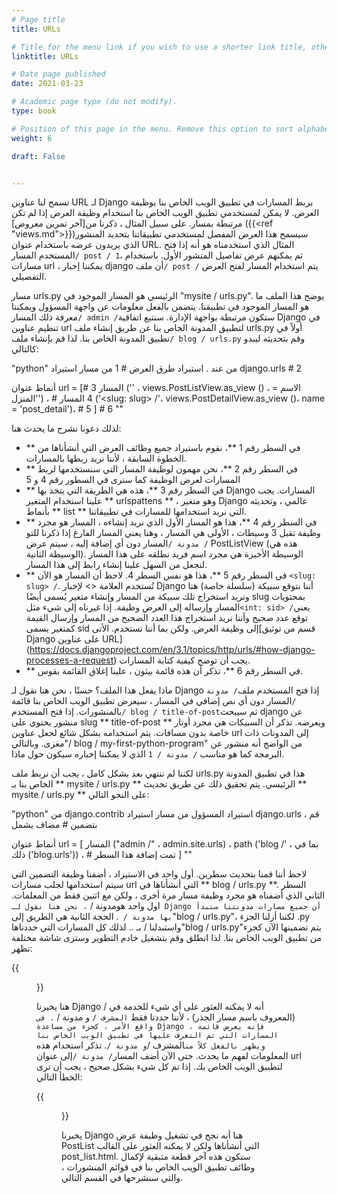 ```yaml
---
# Page title
title: URLs

# Title for the menu link if you wish to use a shorter link title, otherwise remove this option.
linktitle: URLs

# Date page published
date: 2021-03-23

# Academic page type (do not modify).
type: book

# Position of this page in the menu. Remove this option to sort alphabetically.
weight: 6

draft: False


---
```


تسمح لنا عناوين URL لـ Django بربط المسارات في تطبيق الويب الخاص بنا بوظيفة العرض. لا يمكن لمستخدمي تطبيق الويب الخاص بنا استخدام وظيفة العرض إذا لم تكن مرتبطة بمسار. على سبيل المثال ، ذكرنا من[آخر تمرين معروض] ({{<ref "views.md">}})سيسمح هذا العرض المفصل لمستخدمي تطبيقاتنا بتحديد المنشور الذي يريدون عرضه باستخدام عنوان URL. المثال الذي استخدمناه هو أنه إذا فتح المستخدم المسار`/ post / 1`، ثم يمكنهم عرض تفاصيل المنشور الأول. باستخدام مسارات url ، يمكننا إخبار django أن ملف`/ post /` يتم استخدام المسار لفتح العرض التفصيلي.

مسار urls.py الرئيسي هو المسار الموجود في "mysite / urls.py". يوضح هذا الملف ما هو المسار الموجود في تطبيقنا. يتضمن بالفعل معلومات عن واجهة المسؤول ويمكننا معرفة ذلك المسار`/ admin /`ستكون مرتبطة بواجهة الإدارة. سنتبع اتفاقية Django في تنظيم عناوين url لتطبيق المدونة الخاص بنا عن طريق إنشاء ملف urls.py أولاً في تطبيق المدونة الخاص بنا. لذا قم بإنشاء ملف`/ blog / urls.py` وقم بتحديثه ليبدو كالتالي:

"python"
من عند . استيراد طرق العرض # 1
من مسار استيراد django.urls # 2

أنماط عنوان url = [# 3
 المسار ('' ، views.PostListView.as_view () ، الاسم = 'المنزل') ، # 4
 المسار ('<slug: slug> /'، views.PostDetailView.as_view ()، name = 'post_detail')، # 5
] # 6
""

لذلك دعونا نشرح ما يحدث هنا:
- ** في السطر رقم 1 **، نقوم باستيراد جميع وظائف العرض التي أنشأناها من الخطوة السابقة ، لأننا نريد ربطها بالمسارات.
- ** في السطر رقم 2 **، نحن مهمون لوظيفة المسار التي سنستخدمها لربط المسارات لعرض الوظيفة كما سنرى في السطور رقم 4 و 5
- ** في السطر رقم 3 **، هذه هي الطريقة التي يتخذ بها Django المسارات. يجب علينا استخدام المتغير ** urlspattens ** ، وهو متغير Django عالمي ، وتحديثه بأنماط ** list ** التي نريد استخدامها للمسارات في تطبيقاتنا.
- ** في السطر رقم 4 **، هذا هو المسار الأول الذي نريد إنشاءه ، المسار هو مجرد وظيفة تقبل 3 وسيطات ، الأولى هي المسار ، وهنا يعني المسار الفارغ إذا ذكرنا للتو `/ مدونة /`المسار دون أي إضافة إليه ، سيتم عرض PostListView (هذه هي الوسيطة الثانية). الوسيطة الأخيرة هي مجرد اسم فريد نطلقه على هذا المسار لنجعل من السهل علينا إنشاء رابط إلى هذا المسار.
- ** في السطر رقم 5 **، هذا هو نفس السطر 4. لاحظ أن المسار هو الآن `<slug: slug> /`. تُستخدم العلامة <> لإخبار Django أننا نتوقع سبيكة (سلسلة خاصة) هنا ونريد استخراج تلك سبيكة من المسار وإنشاء متغير يُسمى أيضًا slug بمحتويات المسار وإرساله إلى العرض وظيفة. إذا غيرناه إلى شيء مثل`<int: sid> /`يعني توقع عدد صحيح وأننا نريد استخراج هذا العدد الصحيح من المسار وإرسال القيمة كمتغير يسمى sid إلى وظيفة العرض. ولكن بما أننا نستخدم. الأتى[قسم من توثيق Django على عناوين URL] (https://docs.djangoproject.com/en/3.1/topics/http/urls/#how-django-processes-a-request) يجب أن توضح كيفية كتابة المسارات.
- ** في السطر رقم 6 **، تذكر أن هذه قائمة بيثون ، علينا إغلاق القائمة بقوس.

ماذا يفعل هذا الملف؟ حسنًا ، نحن هنا نقول لـ Django إذا فتح المستخدم ملف`/ مدونة /`المسار دون أي نص إضافي في المسار ، سيعرض تطبيق الويب الخاص بنا قائمة بالمنشورات. إذا فتح المستخدم`/ blog / title-of-post`ثم سيبحث django عن منشور يحتوي على slug ** title-of-post ** ويعرضه. تذكر أن السبيكات هي مجرد أوتار خاصة بدون مسافات. يتم استخدامه بشكل شائع لجعل عناوين url إلى المدونات ذات مغزى. وبالتالي"/ blog / my-first-python-program" من الواضح أنه منشور عن البرمجة كما هو مناسب `/ مدونة / 1` الذي لا يمكننا إخباره سيكون حول ماذا.

لكننا لم ننتهي بعد بشكل كامل ، يجب أن نربط ملف urls.py هذا في تطبيق المدونة الخاص بنا بـ ** mysite / urls.py ** الرئيسي. يتم تحقيق ذلك عن طريق تحديث ** mysite / urls.py ** على النحو التالي:

"python"
من django.contrib استيراد المسؤول
من مسار استيراد django.urls ، قم بتضمين # مضاف يشمل

أنماط عنوان url = [
 المسار ("admin /" ، admin.site.urls) ، 
 path ('blog /' ، بما في ذلك ('blog.urls')) ، # تمت إضافة هذا السطر
]
""

لاحظ أننا قمنا بتحديث سطرين. أول واحد في الاستيراد ، أضفنا وظيفة التضمين التي سيتم استخدامها لجلب مسارات url التي أنشأناها في ** blog / urls.py **. السطر الثاني الذي أضفناه هو مجرد وظيفة مسار مرة أخرى ، ولكن مع اثنين فقط من المعلمات. اول واحد هومدونة / `، نحن هنا نقول لـ Django أن جميع مسارات مدونتنا ستبدأ بها مدونة / `. الحجة الثانية هي الطريق إلى"blog / urls.py"، لكننا أزلنا الجزء .py واستبدلنا / بـ .. لذلك كل المسارات التي حددناها"blog / urls.py"يتم تضمينها الآن كجزء من تطبيق الويب الخاص بنا. لذا انطلق وقم بتشغيل خادم التطوير وسترى شاشة مختلفة تظهر:

{{<figure src = "course / 350 / urls1.png" caption = "توقع الخطأ بعد توصيل عناوين URL بشكل صحيح">}}

هنا يخبرنا Django أنه لا يمكنه العثور على أي شيء للخدمة في / (المعروف باسم مسار الجذر) ، لأننا حددنا فقط `المشرف /` و مدونة / `. في واقع الأمر ، كجزء من مساعدة Django ، فإنه يعرض قائمة المسارات التي تم التعرف عليها في تطبيق الويب الخاص بنا ويظهر بالفعل كلاً من`المشرف /` و مدونة / `. تذكر استخدام هذه المعلومات لفهم ما يحدث. حتى الآن أضف المسار`/ مدونة /`إلى عنوان url لتطبيق الويب الخاص بك. إذا تم كل شيء بشكل صحيح ، يجب أن ترى الخطأ التالي:

{{<figure src = "course / 350 / urls2.png" caption = "توقع الخطأ المتعلق بالقوالب">}}

يخبرنا Django هنا أنه نجح في تشغيل وظيفة عرض PostList التي أنشأناها ولكن لا يمكنه العثور على القالب post_list.html. ستكون هذه آخر قطعة متبقية لإكمال وظائف تطبيق الويب الخاص بنا في قوائم المنشورات ، والتي سنشرحها في القسم التالي.

